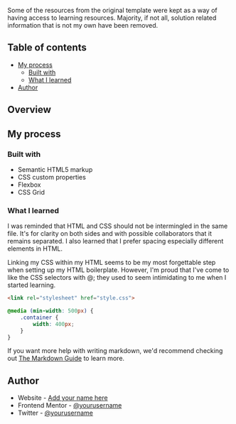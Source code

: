 Some of the resources from the original template were kept as a way of having access to learning resources. Majority, if not all, solution related information that is not my own have been removed.

## Table of contents

- [My process](#my-process)
  - [Built with](#built-with)
  - [What I learned](#what-i-learned)
- [Author](#author)

## Overview

## My process

### Built with

- Semantic HTML5 markup
- CSS custom properties
- Flexbox
- CSS Grid

### What I learned

I was reminded that HTML and CSS should not be intermingled in the same file. It's for clarity on both sides and with possible collaborators that it remains separated. I also learned that I prefer spacing especially different elements in HTML.

Linking my CSS within my HTML seems to be my most forgettable step when setting up my HTML boilerplate. However, I'm proud that I've come to like the CSS selectors with @; they used to seem intimidating to me when I started learning.


```html
<link rel="stylesheet" href="style.css">
```
```css
@media (min-width: 500px) {
    .container {
        width: 400px;
    }
}
```

If you want more help with writing markdown, we'd recommend checking out [The Markdown Guide](https://www.markdownguide.org/) to learn more.

## Author

- Website - [Add your name here](https://www.your-site.com)
- Frontend Mentor - [@yourusername](https://www.frontendmentor.io/profile/yourusername)
- Twitter - [@yourusername](https://www.twitter.com/yourusername)
